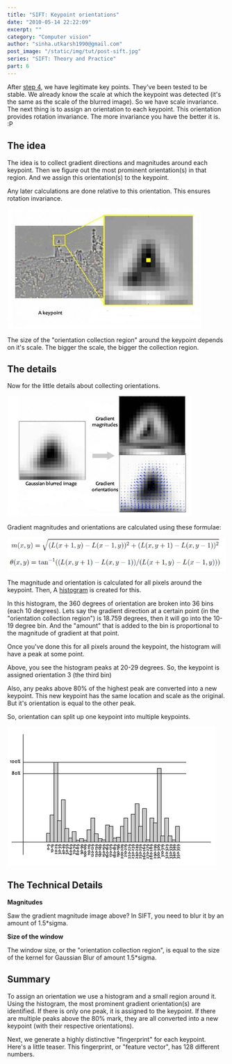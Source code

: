 ```yaml
---
title: "SIFT: Keypoint orientations"
date: "2010-05-14 22:22:09"
excerpt: ""
category: "Computer vision"
author: "sinha.utkarsh1990@gmail.com"
post_image: "/static/img/tut/post-sift.jpg"
series: "SIFT: Theory and Practice"
part: 6
---
```


After [step 4](/tutorials/sift-scale-invariant-feature-transform-eliminate-low-contrast/), we have legitimate key points. They've been tested to be stable. We already know the scale at which the keypoint was detected (it's the same as the scale of the blurred image). So we have scale invariance. The next thing is to assign an orientation to each keypoint. This orientation provides rotation invariance. The more invariance you have the better it is. :P 

## The idea

The idea is to collect gradient directions and magnitudes around each keypoint. Then we figure out the most prominent orientation(s) in that region. And we assign this orientation(s) to the keypoint.

Any later calculations are done relative to this orientation. This ensures rotation invariance. 

![](/static/img/tut/sift-a-keypoint.jpg)

The size of the "orientation collection region" around the keypoint depends on it's scale. The bigger the scale, the bigger the collection region. 

## The details

Now for the little details about collecting orientations.

![](/static/img/tut/sift-orientation-window.jpg)

Gradient magnitudes and orientations are calculated using these formulae:

![](/static/img/tut/sift-orientation-eqns.jpg)

The magnitude and orientation is calculated for all pixels around the keypoint. Then, A [histogram](/tutorials/histograms-from-simplest-to-the-most-complex/) is created for this.

In this histogram, the 360 degrees of orientation are broken into 36 bins (each 10 degrees). Lets say the gradient direction at a certain point (in the "orientation collection region") is 18.759 degrees, then it will go into the 10-19 degree bin. And the "amount" that is added to the bin is proportional to the magnitude of gradient at that point. 

Once you've done this for all pixels around the keypoint, the histogram will have a peak at some point.

Above, you see the histogram peaks at 20-29 degrees. So, the keypoint is assigned orientation 3 (the third bin)

Also, any peaks above 80% of the highest peak are converted into a new keypoint. This new keypoint has the same location and scale as the original. But it's orientation is equal to the other peak.

So, orientation can split up one keypoint into multiple keypoints.

![](/static/img/tut/sift-orientation-histogram.jpg)

## The Technical Details

**Magnitudes**

Saw the gradient magnitude image above? In SIFT, you need to blur it by an amount of 1.5*sigma. 

**Size of the window**

The window size, or the "orientation collection region", is equal to the size of the kernel for Gaussian Blur of amount 1.5*sigma.

## Summary

To assign an orientation we use a histogram and a small region around it. Using the histogram, the most prominent gradient orientation(s) are identified. If there is only one peak, it is assigned to the keypoint. If there are multiple peaks above the 80% mark, they are all converted into a new keypoint (with their respective orientations).

Next, we generate a highly distinctive "fingerprint" for each keypoint. Here's a little teaser. This fingerprint, or "feature vector", has 128 different numbers.
